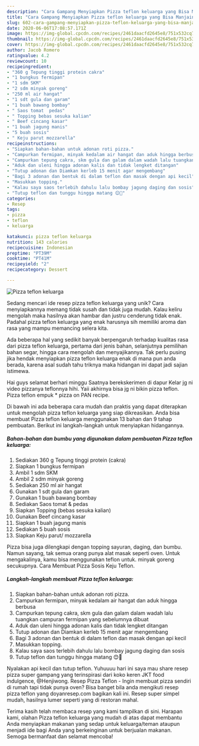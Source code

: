 ```yaml
---
description: "Cara Gampang Menyiapkan Pizza teflon keluarga yang Bisa Manjain Lidah"
title: "Cara Gampang Menyiapkan Pizza teflon keluarga yang Bisa Manjain Lidah"
slug: 602-cara-gampang-menyiapkan-pizza-teflon-keluarga-yang-bisa-manjain-lidah
date: 2020-06-06T17:08:57.171Z
image: https://img-global.cpcdn.com/recipes/2461daacfd2645e8/751x532cq70/pizza-teflon-keluarga-foto-resep-utama.jpg
thumbnail: https://img-global.cpcdn.com/recipes/2461daacfd2645e8/751x532cq70/pizza-teflon-keluarga-foto-resep-utama.jpg
cover: https://img-global.cpcdn.com/recipes/2461daacfd2645e8/751x532cq70/pizza-teflon-keluarga-foto-resep-utama.jpg
author: Jacob Romero
ratingvalue: 4.2
reviewcount: 10
recipeingredient:
- "360 g Tepung tinggi protein cakra"
- "1 bungkus fermipan"
- "1 sdm SKM"
- "2 sdm minyak goreng"
- "250 ml air hangat"
- "1 sdt gula dan garam"
- "1 buah bawang bombay"
- " Saos tomat  pedas"
- " Topping bebas sesuka kalian"
- " Beef cincang kasar"
- "1 buah jagung manis"
- "5 buah sosis"
- " Keju parut mozzarella"
recipeinstructions:
- "Siapkan bahan-bahan untuk adonan roti pizza."
- "Campurkan fermipan, minyak kedalam air hangat dan aduk hingga berbusa"
- "Campurkan tepung cakra, skm gula dan galam dalam wadah lalu tuangkan campuran fermipan yang sebelumnya dibuat"
- "Aduk dan uleni hingga adonan kalis dan tidak lengket ditangan"
- "Tutup adonan dan Diamkan kerleb 15 menit agar mengembang"
- "Bagi 3 adonan dan bentuk di dalam teflon dan masak dengan api kecil"
- "Masukkan topping."
- "Kalau saya saos terlebih dahulu lalu bombay jagung daging dan sosis"
- "Tutup teflon dan tunggu hingga matang 😊🥰"
categories:
- Resep
tags:
- pizza
- teflon
- keluarga

katakunci: pizza teflon keluarga 
nutrition: 143 calories
recipecuisine: Indonesian
preptime: "PT39M"
cooktime: "PT41M"
recipeyield: "2"
recipecategory: Dessert

---
```



![Pizza teflon keluarga](https://img-global.cpcdn.com/recipes/2461daacfd2645e8/751x532cq70/pizza-teflon-keluarga-foto-resep-utama.jpg)

Sedang mencari ide resep pizza teflon keluarga yang unik? Cara menyiapkannya memang tidak susah dan tidak juga mudah. Kalau keliru mengolah maka hasilnya akan hambar dan justru cenderung tidak enak. Padahal pizza teflon keluarga yang enak harusnya sih memiliki aroma dan rasa yang mampu memancing selera kita.

Ada beberapa hal yang sedikit banyak berpengaruh terhadap kualitas rasa dari pizza teflon keluarga, pertama dari jenis bahan, selanjutnya pemilihan bahan segar, hingga cara mengolah dan menyajikannya. Tak perlu pusing jika hendak menyiapkan pizza teflon keluarga enak di mana pun anda berada, karena asal sudah tahu triknya maka hidangan ini dapat jadi sajian istimewa.

Hai guys selamat berhari minggu Saatnya berekskerimen di dapur Kelar jg ni video pizzanya teflonnya hihi. Yaii akhirnya bisa jg ni bikin pizza teflon. Pizza teflon empuk * pizza on PAN recipe.


Di bawah ini ada beberapa cara mudah dan praktis yang dapat diterapkan untuk mengolah pizza teflon keluarga yang siap dikreasikan. Anda bisa membuat Pizza teflon keluarga menggunakan 13 bahan dan 9 tahap pembuatan. Berikut ini langkah-langkah untuk menyiapkan hidangannya.

<!--inarticleads1-->

##### Bahan-bahan dan bumbu yang digunakan dalam pembuatan Pizza teflon keluarga:

1. Sediakan 360 g Tepung tinggi protein (cakra)
1. Siapkan 1 bungkus fermipan
1. Ambil 1 sdm SKM
1. Ambil 2 sdm minyak goreng
1. Sediakan 250 ml air hangat
1. Gunakan 1 sdt gula dan garam
1. Gunakan 1 buah bawang bombay
1. Sediakan  Saos tomat &amp; pedas
1. Siapkan  Topping (bebas sesuka kalian)
1. Gunakan  Beef cincang kasar
1. Siapkan 1 buah jagung manis
1. Sediakan 5 buah sosis
1. Siapkan  Keju parut/ mozzarella


Pizza bisa juga dilengkapi dengan topping sayuran, daging, dan bumbu. Namun sayang, tak semua orang punya alat masak seperti oven. Untuk mengakalinya, kamu bisa menggunakan teflon untuk. minyak goreng secukupnya. Cara Membuat Pizza Sosis Keju Teflon. 

<!--inarticleads2-->

##### Langkah-langkah membuat Pizza teflon keluarga:

1. Siapkan bahan-bahan untuk adonan roti pizza.
1. Campurkan fermipan, minyak kedalam air hangat dan aduk hingga berbusa
1. Campurkan tepung cakra, skm gula dan galam dalam wadah lalu tuangkan campuran fermipan yang sebelumnya dibuat
1. Aduk dan uleni hingga adonan kalis dan tidak lengket ditangan
1. Tutup adonan dan Diamkan kerleb 15 menit agar mengembang
1. Bagi 3 adonan dan bentuk di dalam teflon dan masak dengan api kecil
1. Masukkan topping.
1. Kalau saya saos terlebih dahulu lalu bombay jagung daging dan sosis
1. Tutup teflon dan tunggu hingga matang 😊🥰


Nyalakan api kecil dan tutup teflon. Yuhuuuu hari ini saya mau share resep pizza super gampang yang terinspirasi dari koko keren JKT food indulgence, @Henjiwong. Resep Pizza Teflon - Ingin membuat pizza sendiri di rumah tapi tidak punya oven? Bisa banget bila anda mengikuti resep pizza teflon yang doyanresep.com bagikan kali ini. Resep super simpel mudah, hasilnya lumer seperti yang di restoran mahal. 

Terima kasih telah membaca resep yang kami tampilkan di sini. Harapan kami, olahan Pizza teflon keluarga yang mudah di atas dapat membantu Anda menyiapkan makanan yang sedap untuk keluarga/teman ataupun menjadi ide bagi Anda yang berkeinginan untuk berjualan makanan. Semoga bermanfaat dan selamat mencoba!
